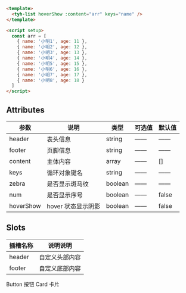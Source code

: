 ```html
<template>
  <tyh-list hoverShow :content="arr" keys="name" />
</template>

<script setup>
  const arr = [
    { name: '小明1', age: 11 },
    { name: '小明2', age: 12 },
    { name: '小明3', age: 13 },
    { name: '小明4', age: 14 },
    { name: '小明5', age: 15 },
    { name: '小明6', age: 16 },
    { name: '小明7', age: 17 },
    { name: '小明8', age: 18 }
  ]
</script>
```

## Attributes

| 参数      | 说明               | 类型    | 可选值 | 默认值 |
| --------- | ------------------ | ------- | ------ | ------ |
| header    | 表头信息           | string  | ——     | ——     |
| footer    | 页脚信息           | string  | ——     | ——     |
| content   | 主体内容           | array   | ——     | []     |
| keys      | 循环对象键名       | string  | ——     | ——     |
| zebra     | 是否显示斑马纹     | boolean | ——     | ——     |
| num       | 是否显示序号       | boolean | ——     | false  |
| hoverShow | hover 状态显示阴影 | boolean | ——     | false  |

## Slots

| 插槽名称 | 说明说明       |
| -------- | -------------- |
| header   | 自定义头部内容 |
| footer   | 自定义底部内容 |

<tyh-turn-page style="margin: 50px 0">
  <tyh-turn-page-item direction="left" url="/component/button">
    Button 按钮
  </tyh-turn-page-item>
  <tyh-turn-page-item direction="right" url="/component/card">
    Card 卡片
  </tyh-turn-page-item>
</tyh-turn-page>
